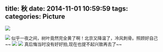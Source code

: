 title: 秋
date: 2014-11-01 10:59:59
tags:
categories: Picture
---
![](http://ww1.sinaimg.cn/mw1024/aa74c538jw1elvbblfefaj21kw0w01bj.jpg)
<!--more-->
![](http://ww1.sinaimg.cn/large/aa74c538jw1elvbb2hie6j21kw0w04hf.jpg)
似乎一夜之间，树叶竟然完全黄了啊！北京又降温了，冷风刺骨。照顾好自己~~
![](http://ww3.sinaimg.cn/large/aa74c538jw1elvbbec1ajj21kw2t41ky.jpg)
![](http://ww1.sinaimg.cn/large/aa74c538jw1elvbblfefaj21kw0w01bj.jpg)
真后悔当时没有好好拍,现在也提不起兴致再去了~~